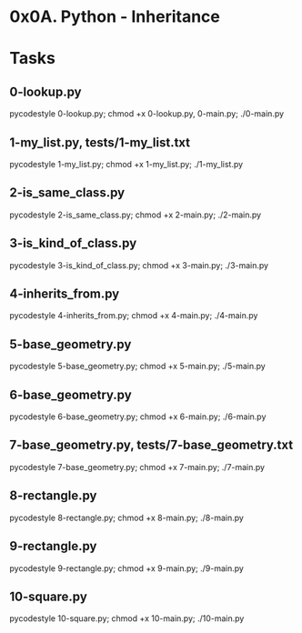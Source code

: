 # 0x0A. Python - Inheritance

# Tasks
## 0-lookup.py
pycodestyle 0-lookup.py; chmod +x 0-lookup.py, 0-main.py; ./0-main.py


## 1-my_list.py, tests/1-my_list.txt
pycodestyle 1-my_list.py; chmod +x 1-my_list.py; ./1-my_list.py

## 2-is_same_class.py
pycodestyle 2-is_same_class.py; chmod +x 2-main.py; ./2-main.py

## 3-is_kind_of_class.py
pycodestyle 3-is_kind_of_class.py; chmod +x 3-main.py; ./3-main.py

## 4-inherits_from.py
pycodestyle 4-inherits_from.py; chmod +x 4-main.py; ./4-main.py

## 5-base_geometry.py
pycodestyle 5-base_geometry.py; chmod +x 5-main.py; ./5-main.py

## 6-base_geometry.py
pycodestyle 6-base_geometry.py; chmod +x 6-main.py; ./6-main.py

## 7-base_geometry.py, tests/7-base_geometry.txt
pycodestyle 7-base_geometry.py; chmod +x 7-main.py; ./7-main.py

## 8-rectangle.py
pycodestyle 8-rectangle.py; chmod +x 8-main.py; ./8-main.py

## 9-rectangle.py
pycodestyle 9-rectangle.py; chmod +x 9-main.py; ./9-main.py

## 10-square.py
pycodestyle 10-square.py; chmod +x 10-main.py; ./10-main.py